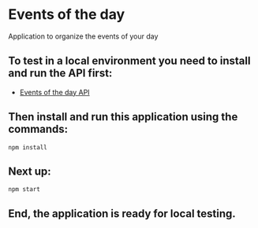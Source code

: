 # Events of the day
Application to organize the events of your day

## To test in a local environment you need to install and run the API first:

* <a href="https://github.com/DavidEdsonDoNascimento/events_of_the_day_api" target="_blank">Events of the day API</a>

## Then install and run this application using the commands:

```
npm install
```

## Next up:

```
npm start
```

## End, the application is ready for local testing.
